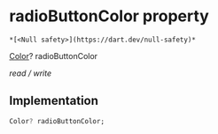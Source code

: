 


# radioButtonColor property




    *[<Null safety>](https://dart.dev/null-safety)*


[Color](https://api.flutter.dev/flutter/dart-ui/Color-class.html)? radioButtonColor
  
_read / write_






## Implementation

```dart
Color? radioButtonColor;


```








